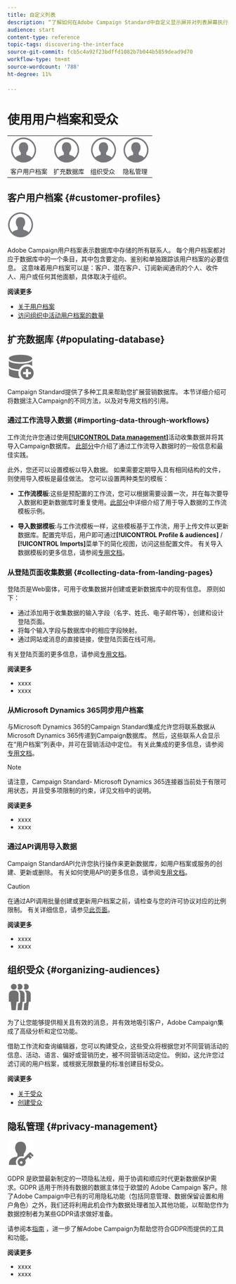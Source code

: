```yaml
---
title: 自定义列表
description: “了解如何在Adobe Campaign Standard中自定义显示屏并对列表屏幕执行操作：排序、筛选、删除或复制元素。 列表屏幕显示一个或多个给定资源的元素。”
audience: start
content-type: reference
topic-tags: discovering-the-interface
source-git-commit: fcb5c4a92f23bdffd1082b7b044b5859dead9d70
workflow-type: tm+mt
source-wordcount: '788'
ht-degree: 11%

---
```



# 使用用户档案和受众

<table>
<tr>
    <td valign="top">
        <a href="../../start/using/work-with-audiences.md"><img width="60px" alt="条件" src="assets/icon_profile.svg"/></a>
    </td>
    <td valign="top">
        <a href="../../api/using/creating-a-service.md"><img width="60px" alt="条件" src="assets/icon_profile.svg"/></a>
    </td>
    <td valign="top">
        <a href="../../api/using/interacting-with-custom-resources.md"><img width="60px" alt="条件" src="assets/icon_profile.svg"/></a>
    </td>
    <td valign="top">
        <a href="../../api/using/interacting-with-marketing-history.md"><img width="60px" alt="条件" src="assets/icon_profile.svg"/></a>
    </td>
</tr>
<tr>
<td>客户用户档案</td>
<td>扩充数据库</td>
<td>组织受众</td>
<td>隐私管理</td>
</tr>
</table>

## 客户用户档案 {#customer-profiles}

<img width="60px" alt="条件" src="assets/icon_profile.svg"/>

Adobe Campaign用户档案表示数据库中存储的所有联系人。 每个用户档案都对应于数据库中的一个条目，其中包含要定向、鉴别和单独跟踪该用户档案的必要信息。 这意味着用户档案可以是：客户、潜在客户、订阅新闻通讯的个人、收件人、用户或任何其他面额，具体取决于组织。

**阅读更多**

* [关于用户档案](../../audiences/using/about-profiles.md)
* [访问组织中活动用户档案的数量](../../audiences/using/active-profiles.md)

## 扩充数据库 {#populating-database}

<img width="60px" alt="条件" src="assets/icon_populate.svg"/>

Campaign Standard提供了多种工具来帮助您扩展营销数据库。 本节详细介绍可将数据注入Campaign的不同方法，以及对专用文档的引用。

### 通过工作流导入数据 {#importing-data-through-workflows}

工作流允许您通过使用[**[!UICONTROL Data management]**](../../automating/using/about-data-management-activities.md)活动收集数据并将其导入Campaign数据库。 [此部分](../../automating/using/about-data-import-and-export.md)中介绍了通过工作流导入数据时的一般信息和最佳实践。

此外，您还可以设置模板以导入数据。 如果需要定期导入具有相同结构的文件，则使用导入模板是最佳做法。 您可以设置两种类型的模板：

* **工作流模板**:这些是预配置的工作流，您可以根据需要设置一次，并在每次要导入数据和更新数据库时重复使用。[此部分](../../automating/using/creating-import-workflow-templates.md)中详细介绍了用于导入数据的工作流模板示例。

* **导入数据模板**:与工作流模板一样，这些模板基于工作流，用于上传文件以更新数据库。配置完毕后，用户即可通过&#x200B;**[!UICONTROL Profile & audiences]** / **[!UICONTROL Imports]**&#x200B;菜单下的简化视图，访问这些配置文件。 有关导入数据模板的更多信息，请参阅[专用文档](../../automating/using/importing-data-with-import-templates.md)。

### 从登陆页面收集数据 {#collecting-data-from-landing-pages}

登陆页是Web窗体，可用于收集数据并创建或更新数据库中的现有信息。 原则如下：

* 通过添加用于收集数据的输入字段（名字、姓氏、电子邮件等），创建和设计登陆页面。
* 将每个输入字段与数据库中的相应字段映射。
* 通过网站或消息的直接链接，使登陆页面在线可用。

有关登陆页面的更多信息，请参阅[专用文档](../../channels/using/getting-started-with-landing-pages.md)。

**阅读更多**

* xxxx
* xxxx

### 从Microsoft Dynamics 365同步用户档案

与Microsoft Dynamics 365的Campaign Standard集成允许您将联系数据从Microsoft Dynamics 365传递到Campaign数据库。
然后，这些联系人会显示在“用户档案”列表中，并可在营销活动中定位。 有关此集成的更多信息，请参阅[专用文档](../../integrating/using/d365-acs-get-started.md)。

>[!NOTE]
>
>请注意，Campaign Standard- Microsoft Dynamics 365连接器当前处于有限可用状态，并且受多项限制的约束，详见文档中的说明。

**阅读更多**

* xxxx
* xxxx

### 通过API调用导入数据

Campaign StandardAPI允许您执行操作来更新数据库，如用户档案或服务的创建、更新或删除。 有关如何使用API的更多信息，请参阅[专用文档](../../api/using/get-started-apis.md)。

>[!CAUTION]
>
>在通过API调用批量创建或更新用户档案之前，请检查与您的许可协议对应的比例限制。 有关详细信息，请参见[此页面](https://helpx.adobe.com/legal/product-descriptions/campaign-standard.html#ITInfrastructureResourcesbyActiveProfilesTiers)。

**阅读更多**

* xxxx
* xxxx

## 组织受众 {#organizing-audiences}

<img width="60px" alt="条件" src="assets/icon_audience.svg"/>

为了让您能够提供相关且有效的消息，并有效地吸引客户，Adobe Campaign集成了高级分析和定位功能。

借助工作流和查询编辑器，您可以构建受众，这些受众将根据您对不同营销活动的信息、活动、语言、偏好或营销历史，被不同营销活动定位。 例如，这允许您过滤订阅的用户档案，或根据无限数量的标准创建目标受众。

**阅读更多**

* [关于受众](../../audiences/using/about-audiences.md)
* [创建受众](../../audiences/using/creating-audiences.md)

## 隐私管理 {#privacy-management}

<img width="60px" alt="条件" src="assets/icon_privacy.svg"/>

GDPR 是欧盟最新制定的一项隐私法规，用于协调和顺应时代更新数据保护需求。GDPR 适用于所持有数据的数据主体位于欧盟的 Adobe Campaign 客户。除了Adobe Campaign中已有的可用隐私功能（包括同意管理、数据保留设置和用户角色）之外，我们还将利用此机会作为数据处理者加入其他功能，以帮助您作为数据控制者为某些GDPR请求做好准备。

请参阅本[指南](https://experienceleague.adobe.com/docs/campaign-classic/using/getting-started/privacy/privacy-management.html?lang=zh-Hans) ，进一步了解Adobe Campaign为帮助您符合GDPR而提供的工具和功能。

**阅读更多**

* xxxx
* xxxx